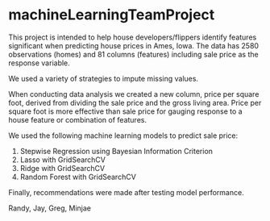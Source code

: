 # machineLearningTeamProject

This project is intended to help house developers/flippers identify features significant when predicting house prices in Ames, Iowa.
The data has 2580 observations (homes) and 81 columns (features) including sale price as the response variable.

We used a variety of strategies to impute missing values.

When conducting data analysis we created a new column, price per square foot, derived from dividing the sale price and the gross living area. 
Price per square foot is more effective than sale price for gauging response to a house feature or combination of features.

We used the following machine learning models to predict sale price:
1. Stepwise Regression using Bayesian Information Criterion
2. Lasso with GridSearchCV
3. Ridge with GridSearchCV
4. Random Forest with GridSearchCV

Finally, recommendations were made after testing model performance.

Randy, Jay, Greg, Minjae

